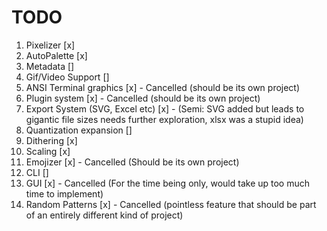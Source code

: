 # TODO

1. Pixelizer [x]
2. AutoPalette [x]
3. Metadata []
4. Gif/Video Support []
5. ANSI Terminal graphics [x] - Cancelled (should be its own project)
6. Plugin system [x] - Cancelled (should be its own project)
7. Export System (SVG, Excel etc) [x] - (Semi: SVG added but leads to gigantic file sizes needs further exploration, xlsx was a stupid idea)
8. Quantization expansion []
9. Dithering [x]
10. Scaling [x]
11. Emojizer [x] - Cancelled (Should be its own project)
12. CLI []
13. GUI [x] - Cancelled (For the time being only, would take up too much time to implement)
14. Random Patterns [x] - Cancelled (pointless feature that should be part of an entirely different kind of project)
